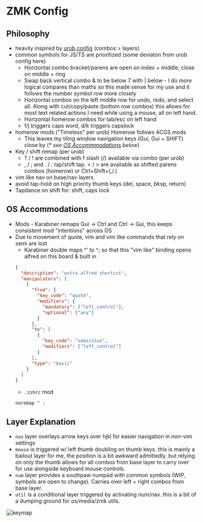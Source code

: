 # ZMK Config

## Philosophy

- heavily inspired by [urob config](https://github.com/urob/zmk-config) (combos > layers)
- common symbols for JS/TS are prioritized (some deviaton from urob config here)
  - Horizontal combo bracket/parens are open on index + middle, close on middle + ring
  - Swap back vertical combo & to be below 7 with | below - I do more logical compares than maths so this made sense for my use and it follows the number symbol row more closely
  - Horizontal combos on the left middle row for undo, redo, and select all. Along with cut/copy/paste (bottom row combos) this allows for most text related actions I need while using a mouse, all on left hand.
  - Horizontal homerow combos for tab/esc on left hand
  - f/j triggers caps word, d/k triggers capslock
- homerow mods ("Timeless" per urob) Homerow follows ACGS mods
  - This leaves my tiling window navigation keys (Gui, Gui + SHIFT) close by (_\* see [OS Accommmodations](#os-accommodations) below_)
- Key / shift remap (per urob)
  - ? / ! are combined with f slash (/) available via combo (per urob)
  - , / ; and . / : tap/shift tap. < / > are available as shifted parens combos (homerow) or Ctrl+Shift+(,/.)
- vim like nav on base/nav layers
- avoid tap-hold on high priority thumb keys (del, space, bksp, return)
- Tapdance on shift for: shift, caps lock

## OS Accommodations

- Mods - Karabiner remaps Gui -> Ctrl and Ctrl -> Gui, this keeps consistent mod "intentions" across OS
- Due to movement of quote, vim and vim like commands that rely on semi are lost
  - Karabiner double maps ^' to ^; so that this "vim like" binding opens alfred on this board & built in
  ```json
  {
    "description": "extra alfred shortcut",
    "manipulators": [
      {
        "from": {
          "key_code": "quote",
          "modifiers": {
            "mandatory": ["left_control"],
            "optional": ["any"]
          }
        },
        "to": [
          {
            "key_code": "semicolon",
            "modifiers": ["left_control"]
          }
        ],
        "type": "basic"
      }
    ]
  }
  ```
  - `.zshrc` mod
  ```zshrc
  noremap " :
  ```

## Layer Explanation

- `nav` layer overlays arrow keys over hjkl for easier navigation in non-vim settings
- `mouse` is triggered w/ left thumb doubling on thumb keys. this is mainly a bailout layer for me, the position is a bit awkward admittedly. but relying on only the thumb allows for all combos from base layer to carry over for use alongside keyboard mouse controls.
- `num` layer provides a southpaw numpad with common symbols (WIP, symbols are open to change). Carries over left + right combos from base layer.
- `util` is a conditional layer triggered by activating num/nav. this is a bit of a dumping ground for os/media/zmk utils.

![keymap](/draw/lily58.svg)

```

```
